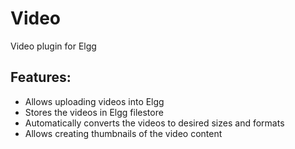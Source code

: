 Video
=====

Video plugin for Elgg

Features:
---------
 * Allows uploading videos into Elgg
 * Stores the videos in Elgg filestore
 * Automatically converts the videos to desired sizes and formats
 * Allows creating thumbnails of the video content